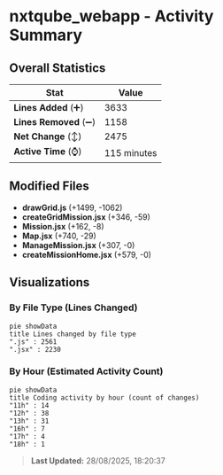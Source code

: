 # nxtqube_webapp - Activity Summary 

## Overall Statistics

| Stat                   | Value                                                             |
| ---------------------- | ----------------------------------------------------------------- |
| **Lines Added** (➕)   | 3633                                          |
| **Lines Removed** (➖) | 1158                                        |
| **Net Change** (↕)    | 2475                |
| **Active Time** (⌚)   | 115 minutes |


## Modified Files
- **drawGrid.js** (+1499, -1062)
- **createGridMission.jsx** (+346, -59)
- **Mission.jsx** (+162, -8)
- **Map.jsx** (+740, -29)
- **ManageMission.jsx** (+307, -0)
- **createMissionHome.jsx** (+579, -0)

## Visualizations

### By File Type (Lines Changed)

```mermaid
pie showData
title Lines changed by file type
".js" : 2561
".jsx" : 2230
```

### By Hour (Estimated Activity Count)

```mermaid
pie showData
title Coding activity by hour (count of changes)
"11h" : 14
"12h" : 38
"13h" : 31
"16h" : 7
"17h" : 4
"18h" : 1
```


> **Last Updated:** 28/08/2025, 18:20:37